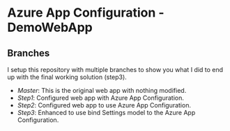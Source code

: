 # Azure App Configuration - DemoWebApp


## Branches
I setup this repository with multiple branches to show you what I did to end up with the final working solution (step3).

- *Master*: This is the original web app with nothing modified.
- *Step1*: Configured web app with Azure App Configuration.
- *Step2*: Configured web app to use Azure App Configuration.
- *Step3*: Enhanced to use bind Settings model to the Azure App Configuration.
